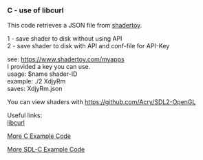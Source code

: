 ### C - use of libcurl

This code retrieves a JSON file from [shadertoy](https://www.shadertoy.com).  

1 - save shader to disk without using API  
2 - save shader to disk with API and conf-file for API-Key  

see: https://www.shadertoy.com/myapps  
I provided a key you can use.  
usage: $name shader-ID  
example: ./2 XdjyRm  
saves: XdjyRm.json  

You can view shaders with https://github.com/Acry/SDL2-OpenGL  

Useful links:  
[libcurl](https://curl.haxx.se/libcurl/)  

[More C Example Code](https://gist.github.com/Acry/554e04bab3a2669a5ba2ecd4d673e875)  

[More SDL-C Example Code](https://gist.github.com/Acry/baa861b8e370c6eddbb18519c487d9d8)  

